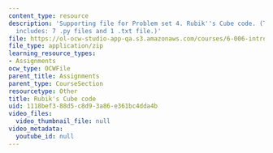 ```yaml
---
content_type: resource
description: 'Supporting file for Problem set 4. Rubik''s Cube code. (This zip file
  includes: 7 .py files and 1 .txt file.)'
file: https://ol-ocw-studio-app-qa.s3.amazonaws.com/courses/6-006-introduction-to-algorithms-spring-2008/1118bef388d5c8d93a86e361bc4dda4b_ps4_rubik.zip
file_type: application/zip
learning_resource_types:
- Assignments
ocw_type: OCWFile
parent_title: Assignments
parent_type: CourseSection
resourcetype: Other
title: Rubik's Cube code
uid: 1118bef3-88d5-c8d9-3a86-e361bc4dda4b
video_files:
  video_thumbnail_file: null
video_metadata:
  youtube_id: null
---
```

